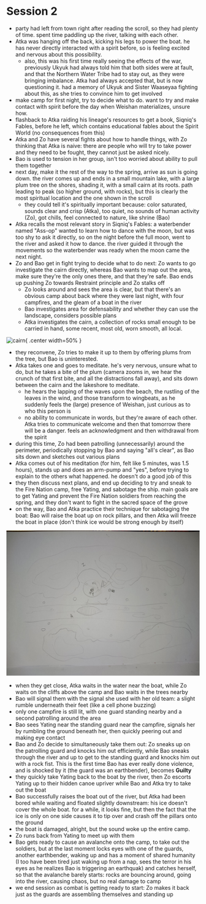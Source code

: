 # Session 2

- party had left from town right after reading the scroll, so they had plenty of time. spent time paddling up the river, talking with each other.
- Atka was hanging off the back, kicking his legs to power the boat. he has never directly interacted with a spirit before, so is feeling excited and nervous about this possibility.
    - also, this was his first time really seeing the effects of the war, previously Ukyuk had always told him that both sides were at fault, and that the Northern Water Tribe had to stay out, as they were bringing imbalance. Atka had always accepted that, but is now questioning it. had a memory of Ukyuk and Sister Waaseyaa fighting about this, as she tries to convince him to get involved
- make camp for first night, try to decide what to do. want to try and make contact with spirit before the day when Weishan materializes, unsure how. 
- flashback to Atka raiding his lineage's resources to get a book, Siqniq's Fables, before he left, which contains educational fables about the Spirit World (no consequences from this)
- Atka and Zo have several fights about how to handle things, with Zo thinking that Atka is naive: there are people who will try to take power and they need to be fought, they cannot just be asked nicely.
- Bao is used to tension in her group, isn't too worried about ability to pull them together
- next day, make it the rest of the way to the spring, arrive as sun is going down. the river comes up and ends in a small mountain lake, with a large plum tree on the shores, shading it, with a small cairn at its roots. path leading to peak (so higher ground, with rocks), but this is clearly the most spiritual location and the one shown in the scroll
    - they could tell it's spiritually important because: color saturated, sounds clear and crisp (Atka), too quiet, no sounds of human activity (Zo), got chills, feel connected to nature, like shrine (Bao)
- Atka recalls the most relevant story in Siqniq's Fables: a waterbender named "Ass-op" wanted to learn how to dance with the moon, but was too shy to ask it directly, so on the night before the full moon, went to the river and asked it how to dance. the river guided it through the movements so the waterbender was ready when the moon came the next night. 
- Zo and Bao get in fight trying to decide what to do next: Zo wants to go investigate the cairn directly, whereas Bao wants to map out the area, make sure they're the only ones there, and that they're safe. Bao ends up pushing Zo towards Restraint principle and Zo stalks off
    - Zo looks around and sees the area is clear, but that there's an obvious camp about back where they were last night, with four campfires, and the gleam of a boat in the river
    - Bao investigates area for defensability and whether they can use the landscape, considers possible plans
    - Atka investigates the cairn, a collection of rocks small enough to be carried in hand, some recent, most old, worn smooth, all local.

![cairn](https://upload.wikimedia.org/wikipedia/commons/4/4a/Cairn_at_Garvera%2C_Surselva%2C_Graubuenden%2C_Switzerland.jpg){ .center width=50% }

- they reconvene, Zo tries to make it up to them by offering plums from the tree, but Bao is uninterested.
- Atka takes one and goes to meditate. he's very nervous, unsure what to do, but he takes a bite of the plum (camera zooms in, we hear the crunch of that first bite, and all the distractions fall away), and sits down between the cairn and the lakeshore to meditate.
    - he hears the lapping of the waves upon the beach, the rustling of the leaves in the wind, and those transform to wingbeats, as he suddenly feels the (large) presence of Weishan, just curious as to who this person is
    - no ability to communicate in words, but they're aware of each other. Atka tries to communicate welcome and then that tomorrow there will be a danger. feels an acknowledgment and then withdrawal from the spirit
- during this time, Zo had been patrolling (unnecessarily) around the perimeter, periodically stopping by Bao and saying "all's clear", as Bao sits down and sketches out various plans
- Atka comes out of his meditation (for him, felt like 5 minutes, was 1.5 hours), stands up and does an arm-pump and "yes", before trying to explain to the others what happened. he doesn't do a good job of this
- they then discuss next plans, and end up deciding to try and sneak to the Fire Nation camp, free Yating, and sabotage the ship. main goals are to get Yating and prevent the Fire Nation soldiers from reaching the spring, and they don't want to fight in the sacred space of the grove
- on the way, Bao and Atka practice their technique for sabotaging the boat: Bao will raise the boat up on rock pillars, and then Atka will freeze the boat in place (don't think ice would be strong enough by itself)

![Map](../images/02_river_map.jpg)

- when they get close, Atka waits in the water near the boat, while Zo waits on the cliffs above the camp and Bao waits in the trees nearby
- Bao will signal them with the signal she used with her old team: a slight rumble underneath their feet (like a cell phone buzzing)
- only one campfire is still lit, with one guard standing nearby and a second patrolling around the area
- Bao sees Yating near the standing guard near the campfire, signals her by rumbling the ground beneath her, then quickly peering out and making eye contact
- Bao and Zo decide to simultaneously take them out: Zo sneaks up on the patrolling guard and knocks him out efficiently, while Bao sneaks through the river and up to get to the standing guard and knocks him out with a rock fist. This is the first time Bao has ever really done violence, and is shocked by it (the guard was an earthbender), becomes **Guilty**
- they quickly take Yating back to the boat by the river, then Zo escorts Yating up to their hidden canoe upriver while Bao and Atka try to take out the boat
- Bao successfully raises the boat out of the river, but Atka had been bored while waiting and floated slightly downstream: his ice doesn't cover the whole boat. for a while, it looks fine, but then the fact that the ice is only on one side causes it to tip over and crash off the pillars onto the ground
- the boat is damaged, alright, but the sound woke up the entire camp.
- Zo runs back from Yating to meet up with them
- Bao gets ready to cause an avalanche onto the camp, to take out the soldiers, but at the last moment locks eyes with one of the guards, another earthbender, waking up and has a moment of shared humanity (I too have been tired just waking up from a nap, sees the terror in his eyes as he realizes Bao is triggering an earthquak) and catches herself, so that the avalanche barely starts: rocks are bouncing around, going into the river, causing chaos, but no real damage to camp
- we end session as combat is getting ready to start: Zo makes it back just as the guards are assembling themselves and standing up
